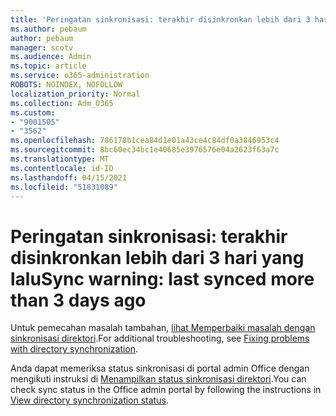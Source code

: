 ```yaml
---
title: 'Peringatan sinkronisasi: terakhir disinkronkan lebih dari 3 hari yang lalu'
ms.author: pebaum
author: pebaum
manager: scotv
ms.audience: Admin
ms.topic: article
ms.service: o365-administration
ROBOTS: NOINDEX, NOFOLLOW
localization_priority: Normal
ms.collection: Adm_O365
ms.custom:
- "9001505"
- "3562"
ms.openlocfilehash: 786178b1cea84d1e01a43ce4c84df0a3846953c4
ms.sourcegitcommit: 8bc60ec34bc1e40685e3976576e04a2623f63a7c
ms.translationtype: MT
ms.contentlocale: id-ID
ms.lasthandoff: 04/15/2021
ms.locfileid: "51831089"
---
```

# <a name="sync-warning-last-synced-more-than-3-days-ago"></a><span data-ttu-id="4a454-102">Peringatan sinkronisasi: terakhir disinkronkan lebih dari 3 hari yang lalu</span><span class="sxs-lookup"><span data-stu-id="4a454-102">Sync warning: last synced more than 3 days ago</span></span>

<span data-ttu-id="4a454-103">Untuk pemecahan masalah tambahan, [lihat Memperbaiki masalah dengan sinkronisasi direktori](https://docs.microsoft.com/office365/enterprise/fix-problems-with-directory-synchronization).</span><span class="sxs-lookup"><span data-stu-id="4a454-103">For additional troubleshooting, see [Fixing problems with directory synchronization](https://docs.microsoft.com/office365/enterprise/fix-problems-with-directory-synchronization).</span></span>

<span data-ttu-id="4a454-104">Anda dapat memeriksa status sinkronisasi di portal admin Office dengan mengikuti instruksi di [Menampilkan status sinkronisasi direktori](https://docs.microsoft.com/office365/enterprise/view-directory-synchronization-status).</span><span class="sxs-lookup"><span data-stu-id="4a454-104">You can check sync status in the Office admin portal by following the instructions in [View directory synchronization status](https://docs.microsoft.com/office365/enterprise/view-directory-synchronization-status).</span></span>

